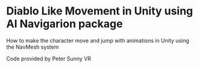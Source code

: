 # Diablo Like Movement in Unity using AI Navigarion package
 How to make the character move and jump with animations in Unity using the NavMesh system

Code provided by Peter Sunny VR